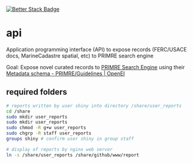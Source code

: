 [![Better Stack Badge](https://uptime.betterstack.com/status-badges/v1/monitor/os14.svg)](https://uptime.betterstack.com/?utm_source=status_badge)

# api
Application programming interface (API) to expose records (FERC/USACE docs, MarineCadastre spatial, etc) to PRIMRE search engine

Goal: Expose novel curated records to [PRIMRE Search Engine](https://openei.org/wiki/PRIMRE/Search?q=lubricant) using their [Metadata schema - PRIMRE/Guidelines | OpenEI](https://openei.org/wiki/PRIMRE/Guidelines#appendB)

## required folders

```bash
# reports written by user shiny into directory /share/user_reports
cd /share
sudo mkdir user_reports
sudo mkdir user_reports
sudo chmod -R g+w user_reports
sudo chgrp -R staff user_reports
groups shiny # confirm user shiny in group staff

# display of reports by nginx web server
ln -s /share/user_reports /share/github/www/report
```

